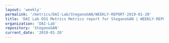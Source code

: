 ```yaml
---
layout: 'weekly'
permalink: '/metrics/DAI-Lab/SteganoGAN/WEEKLY-REPORT-2019-01-20'
title: 'DAI Lab OSS Metrics Metrics report for SteganoGAN | WEEKLY-REPORT-2019-01-20'
organization: 'DAI-Lab'
repository: 'SteganoGAN'
current_date: '2019-01-20'
---
```

